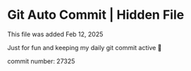 # Git Auto Commit | Hidden File

This file was added Feb 12, 2025

Just for fun and keeping my daily git commit active 🤪

commit number: 27325
